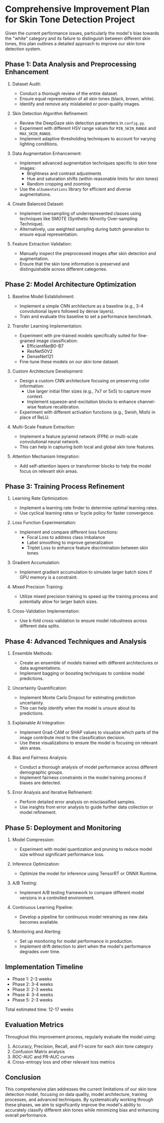 # Comprehensive Improvement Plan for Skin Tone Detection Project

Given the current performance issues, particularly the model's bias towards the "white" category and its failure to distinguish between different skin tones, this plan outlines a detailed approach to improve our skin tone detection system.

## Phase 1: Data Analysis and Preprocessing Enhancement

1. Dataset Audit:
   - Conduct a thorough review of the entire dataset.
   - Ensure equal representation of all skin tones (black, brown, white).
   - Identify and remove any mislabeled or poor-quality images.

2. Skin Detection Algorithm Refinement:
   - Review the DeepGaze skin detection parameters in `config.py`.
   - Experiment with different HSV range values for `MIN_SKIN_RANGE` and `MAX_SKIN_RANGE`.
   - Implement adaptive thresholding techniques to account for varying lighting conditions.

3. Data Augmentation Enhancement:
   - Implement advanced augmentation techniques specific to skin tone images:
     - Brightness and contrast adjustments
     - Hue and saturation shifts (within reasonable limits for skin tones)
     - Random cropping and zooming
   - Use the `albumentations` library for efficient and diverse augmentations.

4. Create Balanced Dataset:
   - Implement oversampling of underrepresented classes using techniques like SMOTE (Synthetic Minority Over-sampling Technique).
   - Alternatively, use weighted sampling during batch generation to ensure equal representation.

5. Feature Extraction Validation:
   - Manually inspect the preprocessed images after skin detection and augmentation.
   - Ensure that the skin tone information is preserved and distinguishable across different categories.

## Phase 2: Model Architecture Optimization

1. Baseline Model Establishment:
   - Implement a simple CNN architecture as a baseline (e.g., 3-4 convolutional layers followed by dense layers).
   - Train and evaluate this baseline to set a performance benchmark.

2. Transfer Learning Implementation:
   - Experiment with pre-trained models specifically suited for fine-grained image classification:
     - EfficientNetB0-B7
     - ResNet50V2
     - DenseNet121
   - Fine-tune these models on our skin tone dataset.

3. Custom Architecture Development:
   - Design a custom CNN architecture focusing on preserving color information:
     - Use larger initial filter sizes (e.g., 7x7 or 5x5) to capture more context.
     - Implement squeeze-and-excitation blocks to enhance channel-wise feature recalibration.
   - Experiment with different activation functions (e.g., Swish, Mish) in place of ReLU.

4. Multi-Scale Feature Extraction:
   - Implement a feature pyramid network (FPN) or multi-scale convolutional neural network.
   - This can help in capturing both local and global skin tone features.

5. Attention Mechanism Integration:
   - Add self-attention layers or transformer blocks to help the model focus on relevant skin areas.

## Phase 3: Training Process Refinement

1. Learning Rate Optimization:
   - Implement a learning rate finder to determine optimal learning rates.
   - Use cyclical learning rates or 1cycle policy for faster convergence.

2. Loss Function Experimentation:
   - Implement and compare different loss functions:
     - Focal Loss to address class imbalance
     - Label smoothing to improve generalization
     - Triplet Loss to enhance feature discrimination between skin tones

3. Gradient Accumulation:
   - Implement gradient accumulation to simulate larger batch sizes if GPU memory is a constraint.

4. Mixed Precision Training:
   - Utilize mixed precision training to speed up the training process and potentially allow for larger batch sizes.

5. Cross-Validation Implementation:
   - Use k-fold cross-validation to ensure model robustness across different data splits.

## Phase 4: Advanced Techniques and Analysis

1. Ensemble Methods:
   - Create an ensemble of models trained with different architectures or data augmentations.
   - Implement bagging or boosting techniques to combine model predictions.

2. Uncertainty Quantification:
   - Implement Monte Carlo Dropout for estimating prediction uncertainty.
   - This can help identify when the model is unsure about its predictions.

3. Explainable AI Integration:
   - Implement Grad-CAM or SHAP values to visualize which parts of the image contribute most to the classification decision.
   - Use these visualizations to ensure the model is focusing on relevant skin areas.

4. Bias and Fairness Analysis:
   - Conduct a thorough analysis of model performance across different demographic groups.
   - Implement fairness constraints in the model training process if biases are detected.

5. Error Analysis and Iterative Refinement:
   - Perform detailed error analysis on misclassified samples.
   - Use insights from error analysis to guide further data collection or model refinement.

## Phase 5: Deployment and Monitoring

1. Model Compression:
   - Experiment with model quantization and pruning to reduce model size without significant performance loss.

2. Inference Optimization:
   - Optimize the model for inference using TensorRT or ONNX Runtime.

3. A/B Testing:
   - Implement A/B testing framework to compare different model versions in a controlled environment.

4. Continuous Learning Pipeline:
   - Develop a pipeline for continuous model retraining as new data becomes available.

5. Monitoring and Alerting:
   - Set up monitoring for model performance in production.
   - Implement drift detection to alert when the model's performance degrades over time.

## Implementation Timeline

- Phase 1: 2-3 weeks
- Phase 2: 3-4 weeks
- Phase 3: 2-3 weeks
- Phase 4: 3-4 weeks
- Phase 5: 2-3 weeks

Total estimated time: 12-17 weeks

## Evaluation Metrics

Throughout this improvement process, regularly evaluate the model using:

1. Accuracy, Precision, Recall, and F1-score for each skin tone category
2. Confusion Matrix analysis
3. ROC-AUC and PR-AUC curves
4. Cross-entropy loss and other relevant loss metrics

## Conclusion

This comprehensive plan addresses the current limitations of our skin tone detection model, focusing on data quality, model architecture, training processes, and advanced techniques. By systematically working through these phases, we aim to significantly improve the model's ability to accurately classify different skin tones while minimizing bias and enhancing overall performance.

